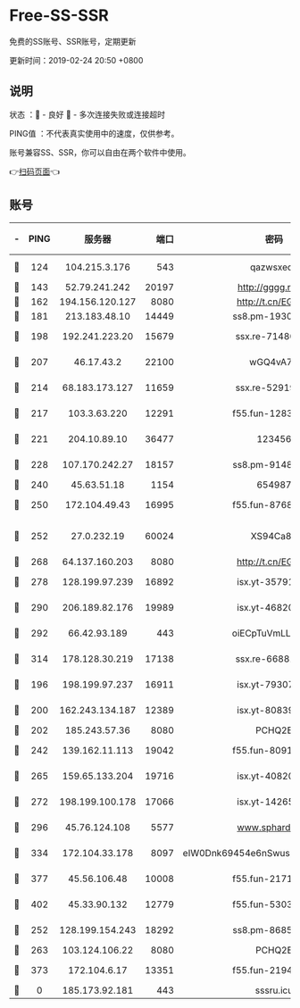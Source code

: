 # Free-SS-SSR

免费的SS账号、SSR账号，定期更新

更新时间：2019-02-24 20:50 +0800

## 说明

状态     ：🙂 - 良好 🙁 - 多次连接失败或连接超时

PING值   ：不代表真实使用中的速度，仅供参考。

账号兼容SS、SSR，你可以自由在两个软件中使用。

👉[扫码页面](https://liesauer.github.io/free-ss-ssr.github.io/)👈

## 账号

|-|PING|服务器|端口|密码|加密方式|区域|
|:----:|:----:|:-----:|-----:|:----:|:----:|:----:|
|🙂|124|104.215.3.176|543|qazwsxedc|aes-256-gcm|JP|
|🙂|143|52.79.241.242|20197|http://gggg.rocks|chacha20|KR|
|🙂|162|194.156.120.127|8080|http://t.cn/EGJIyrl|rc4-md5|RU|
|🙂|181|213.183.48.10|14449|ss8.pm-19302630|rc4-md5|RU|
|🙂|198|192.241.223.20|15679|ssx.re-71480022|aes-256-cfb|US|
|🙂|207|46.17.43.2|22100|wGQ4vA7D|aes-256-gcm|RU|
|🙂|214|68.183.173.127|11659|ssx.re-52919740|aes-256-cfb|US|
|🙂|217|103.3.63.220|12291|f55.fun-12834026|aes-256-cfb|SG|
|🙂|221|204.10.89.10|36477|123456|aes-256-cfb|US|
|🙂|228|107.170.242.27|18157|ss8.pm-91485344|aes-256-cfb|US|
|🙂|240|45.63.51.18|1154|654987|chacha20|US|
|🙂|250|172.104.49.43|16995|f55.fun-87684540|aes-256-cfb|SG|
|🙂|252|27.0.232.19|60024|XS94Ca8K|xchacha20-ietf-poly1305|HK|
|🙂|268|64.137.160.203|8080|http://t.cn/EGJIyrl|rc4-md5|CA|
|🙂|278|128.199.97.239|16892|isx.yt-35791266|aes-256-cfb|SG|
|🙂|290|206.189.82.176|19989|isx.yt-46820019|aes-256-cfb|SG|
|🙂|292|66.42.93.189|443|oiECpTuVmLLxk4Ts|aes-256-cfb|US|
|🙂|314|178.128.30.219|17138|ssx.re-66881258|aes-256-cfb|SG|
|🙂|196|198.199.97.237|16911|isx.yt-79307511|aes-256-cfb|US|
|🙂|200|162.243.134.187|12389|isx.yt-80839009|aes-256-cfb|US|
|🙂|202|185.243.57.36|8080|PCHQ2E|rc4-md5|US|
|🙂|242|139.162.11.113|19042|f55.fun-80913463|aes-256-cfb|SG|
|🙂|265|159.65.133.204|19716|isx.yt-40820424|aes-256-cfb|SG|
|🙂|272|198.199.100.178|17066|isx.yt-14265222|aes-256-cfb|US|
|🙂|296|45.76.124.108|5577|www.sphard.com|aes-256-cfb|AU|
|🙂|334|172.104.33.178|8097|eIW0Dnk69454e6nSwuspv9DmS201tQ0D|aes-256-cfb|SG|
|🙂|377|45.56.106.48|10008|f55.fun-21710471|aes-256-cfb|US|
|🙂|402|45.33.90.132|12779|f55.fun-53037025|aes-256-cfb|US|
|🙁|252|128.199.154.243|18292|ss8.pm-86852078|aes-256-cfb|SG|
|🙁|263|103.124.106.22|8080|PCHQ2E|rc4-md5|US|
|🙁|373|172.104.6.17|13351|f55.fun-21946143|aes-256-cfb|US|
|🙁|0|185.173.92.181|443|sssru.icu|rc4-md5|RU|
